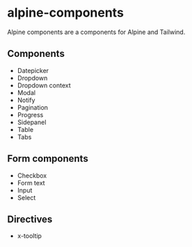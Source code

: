 # alpine-components

Alpine components are a components for Alpine and Tailwind.

## Components

- Datepicker
- Dropdown
- Dropdown context
- Modal
- Notify
- Pagination
- Progress
- Sidepanel
- Table
- Tabs

## Form components

- Checkbox
- Form text
- Input
- Select

## Directives

- x-tooltip
